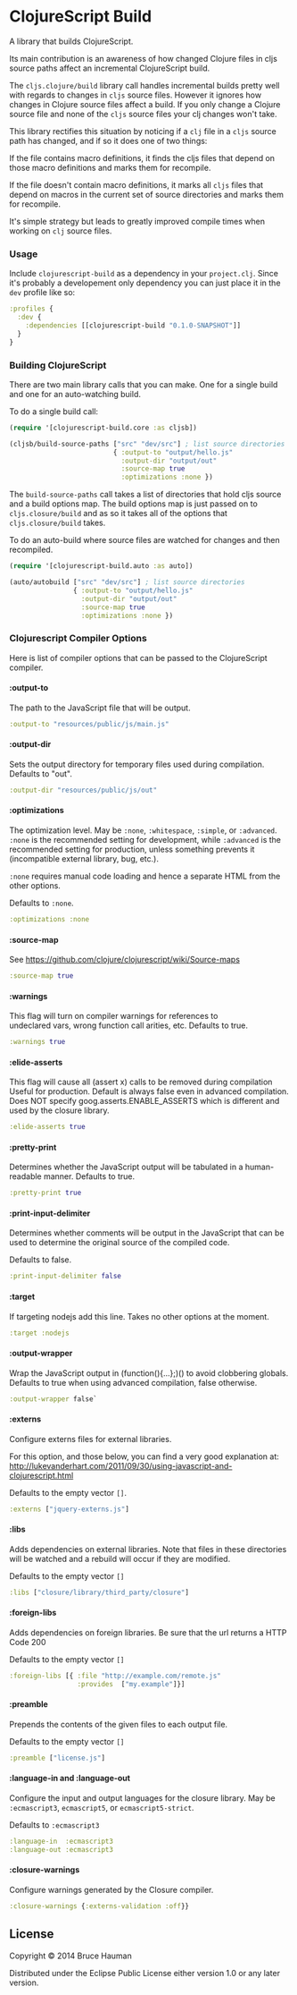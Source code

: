 # ClojureScript Build

A library that builds ClojureScript.

Its main contribution is an awareness of how changed Clojure files in
cljs source paths affect an incremental ClojureScript build.

The `cljs.clojure/build` library call handles incremental builds
pretty well with regards to changes in `cljs` source files. However it
ignores how changes in Clojure source files affect a build. If you
only change a Clojure source file and none of the `cljs` source files
your clj changes won't take.

This library rectifies this situation by noticing if a `clj` file in a
`cljs` source path has changed, and if so it does one of two things:

If the file contains macro definitions, it finds the cljs files that
depend on those macro definitions and marks them for recompile.

If the file doesn't contain macro definitions, it marks all `cljs`
files that depend on macros in the current set of source directories
and marks them for recompile.

It's simple strategy but leads to greatly improved compile times when
working on `clj` source files.

### Usage

Include `clojurescript-build` as a dependency in your `project.clj`.
Since it's probably a developement only dependency you can just place
it in the `dev` profile like so:

```clojure
:profiles {
  :dev {
    :dependencies [[clojurescript-build "0.1.0-SNAPSHOT"]]
  }
}
```

### Building ClojureScript

There are two main library calls that you can make. One for a single
build and one for an auto-watching build.

To do a single build call:

```clojure
(require '[clojurescript-build.core :as cljsb])

(cljsb/build-source-paths ["src" "dev/src"] ; list source directories
                          { :output-to "output/hello.js"
                            :output-dir "output/out"
                            :source-map true
                            :optimizations :none })
```

The `build-source-paths` call takes a list of directories that hold
cljs source and a build options map. The build options map is just
passed on to `cljs.closure/build` and as so it takes all of the
options that `cljs.closure/build` takes.

To do an auto-build where source files are watched for changes and then
recompiled.

```clojure
(require '[clojurescript-build.auto :as auto])

(auto/autobuild ["src" "dev/src"] ; list source directories
                { :output-to "output/hello.js"
                  :output-dir "output/out"
                  :source-map true
                  :optimizations :none })
```

### Clojurescript Compiler Options

Here is list of compiler options that can be passed to the
ClojureScript compiler.

#### :output-to 

The path to the JavaScript file that will be output.

```clojure
:output-to "resources/public/js/main.js"
```

#### :output-dir

Sets the output directory for temporary files used during
compilation. Defaults to "out".

```clojure
:output-dir "resources/public/js/out"
```

#### :optimizations

The optimization level. May be `:none`, `:whitespace`, `:simple`, or
`:advanced`. `:none` is the recommended setting for development, while
`:advanced` is the recommended setting for production, unless something
prevents it (incompatible external library, bug, etc.).

`:none` requires manual code loading and hence a separate HTML from
the other options.

Defaults to `:none`.

```clojure
:optimizations :none
```

#### :source-map

See https://github.com/clojure/clojurescript/wiki/Source-maps

```clojure
:source-map true
```

#### :warnings

This flag will turn on compiler warnings for references to  
undeclared vars, wrong function call arities, etc. Defaults to true.

```clojure
:warnings true
```

#### :elide-asserts

This flag will cause all (assert x) calls to be removed during compilation
Useful for production. Default is always false even in advanced compilation.
Does NOT specify goog.asserts.ENABLE_ASSERTS which is different and used by
the closure library.

```clojure
:elide-asserts true
```

#### :pretty-print

Determines whether the JavaScript output will be tabulated in
a human-readable manner.  Defaults to true.

```clojure
:pretty-print true
```

#### :print-input-delimiter

Determines whether comments will be output in the JavaScript that
can be used to determine the original source of the compiled code.

Defaults to false.

```clojure
:print-input-delimiter false
```

#### :target

If targeting nodejs add this line. Takes no other options at the moment.

```clojure
:target :nodejs
```

#### :output-wrapper

Wrap the JavaScript output in (function(){...};)() to avoid clobbering globals.
Defaults to true when using advanced compilation, false otherwise.

```clojure
:output-wrapper false`
```

#### :externs

Configure externs files for external libraries.

For this option, and those below, you can find a very good explanation at:
http://lukevanderhart.com/2011/09/30/using-javascript-and-clojurescript.html

Defaults to the empty vector `[]`.

```clojure
:externs ["jquery-externs.js"]
```

#### :libs

Adds dependencies on external libraries.  Note that files in these directories will be
watched and a rebuild will occur if they are modified.

Defaults to the empty vector `[]`

```clojure
:libs ["closure/library/third_party/closure"]
```

#### :foreign-libs

Adds dependencies on foreign libraries. Be sure that the url returns a HTTP Code 200

Defaults to the empty vector `[]`

```clojure
:foreign-libs [{ :file "http://example.com/remote.js"
                 :provides  ["my.example"]}]
```

#### :preamble

Prepends the contents of the given files to each output file.

Defaults to the empty vector `[]`

```clojure
:preamble ["license.js"]
```

#### :language-in and :language-out

Configure the input and output languages for the closure library.
May be `:ecmascript3`, `ecmascript5`, or `ecmascript5-strict`.

Defaults to `:ecmascript3`

```clojure
:language-in  :ecmascript3
:language-out :ecmascript3
```

#### :closure-warnings

Configure warnings generated by the Closure compiler.

```clojure
:closure-warnings {:externs-validation :off}}
```

## License

Copyright © 2014 Bruce Hauman

Distributed under the Eclipse Public License either version 1.0 or any
later version.
